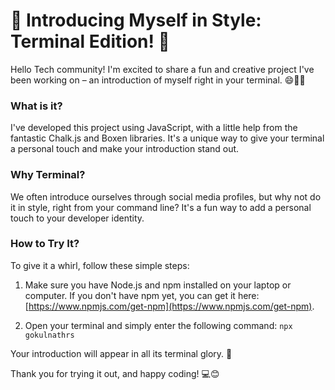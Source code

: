 # 👋 Introducing Myself in Style: Terminal Edition! 🚀

Hello Tech community! I'm excited to share a fun and creative project I've been working on – an introduction of myself right in your terminal. 😄👨‍💻

### **What is it?**

I've developed this project using JavaScript, with a little help from the fantastic Chalk.js and Boxen libraries. It's a unique way to give your terminal a personal touch and make your introduction stand out.

### **Why Terminal?**

We often introduce ourselves through social media profiles, but why not do it in style, right from your command line? It's a fun way to add a personal touch to your developer identity.

### **How to Try It?**

To give it a whirl, follow these simple steps:

1. Make sure you have Node.js and npm installed on your laptop or computer. If you don't have npm yet, you can get it here: [https://www.npmjs.com/get-npm](https://www.npmjs.com/get-npm).

2. Open your terminal and simply enter the following command: ```npx gokulnathrs```

Your introduction will appear in all its terminal glory. 🌟

Thank you for trying it out, and happy coding! 💻😊
